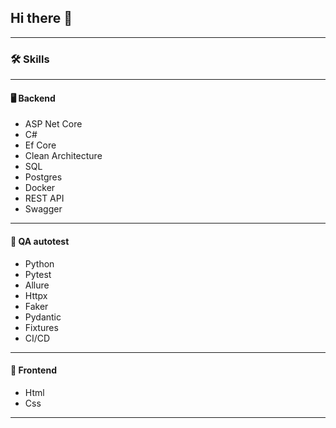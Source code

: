 ## Hi there 👋

---
### 🛠️ Skills
---
#### 🖥 Backend
- ASP Net Core
- C#
- Ef Core
- Clean Architecture
- SQL
- Postgres
- Docker
- REST API
- Swagger
---
#### 🔎 QA autotest
- Python
- Pytest
- Allure
- Httpx
- Faker
- Pydantic
- Fixtures
- CI/CD
---
#### 🎨 Frontend
- Html
- Css
--- 

<!--
**wBlackPrince/wBlackPrince** is a ✨ _special_ ✨ repository because its `README.md` (this file) appears on your GitHub profile.

Here are some ideas to get you started:

- 🔭 I’m currently working on ...
- 🌱 I’m currently learning ...
- 👯 I’m looking to collaborate on ...
- 🤔 I’m looking for help with ...
- 💬 Ask me about ...
- 📫 How to reach me: ...
- 😄 Pronouns: ...
- ⚡ Fun fact: ...
-->

